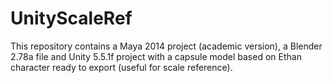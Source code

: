 # UnityScaleRef
This repository contains a Maya 2014 project (academic version), a Blender 2.78a file and Unity 5.5.1f project with a capsule model based on Ethan character ready to export (useful for scale reference).

